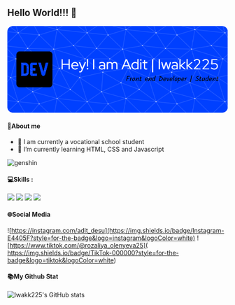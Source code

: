 ## Hello World!!! 👋

![Header](img/header.png)

<!--
**Iwakk225/Iwakk225** is a ✨ _special_ ✨ repository because its `README.md` (this file) appears on your GitHub profile.

Here are some ideas to get you started:

- 🔭 I’m currently working on ...
- 🌱 I’m currently learning ...
- 👯 I’m looking to collaborate on ...
- 🤔 I’m looking for help with ...
- 💬 Ask me about ...
- 📫 How to reach me: ...
- 😄 Pronouns: ...
- ⚡ Fun fact: ...
-->

#### 💫About me
- 🔭 I am currently a vocational school student
- 🌱 I’m currently learning HTML, CSS and Javascript

![genshin](https://media0.giphy.com/media/v1.Y2lkPTc5MGI3NjExM2NkNmx4dGlnNGU3N3BwMnlrdmE4Y25keWRtZ2ZsdnVreGxwNm9kaSZlcD12MV9pbnRlcm5hbF9naWZfYnlfaWQmY3Q9Zw/XcZeYnhtLpLhTIoTaD/giphy.gif)

#### 💻Skills :

<img src="https://img.shields.io/badge/HTML5-E34F26?style=for-the-badge&logo=html5&logoColor=white" />
<img src="https://img.shields.io/badge/CSS3-1572B6?style=for-the-badge&logo=css3&logoColor=white" />
<img src="https://img.shields.io/badge/JavaScript-323330?style=for-the-badge&logo=javascript&logoColor=F7DF1E" />
<img src="https://img.shields.io/badge/Bootstrap-563D7C?style=for-the-badge&logo=bootstrap&logoColor=white" />


#### 🌐Social Media

![https://instagram.com/adit_desu](https://img.shields.io/badge/Instagram-E4405F?style=for-the-badge&logo=instagram&logoColor=white) ![https://www.tiktok.com/@rozaliya_olenyeva25](    https://img.shields.io/badge/TikTok-000000?style=for-the-badge&logo=tiktok&logoColor=white)



#### 📚My Github Stat

![Iwakk225's GitHub stats](https://github-readme-stats.vercel.app/api?username=Iwakk225&show_icons=true&theme=radical)